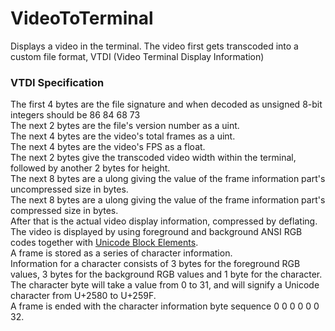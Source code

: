 # VideoToTerminal
Displays a video in the terminal.
The video first gets transcoded into a custom file format, VTDI (Video Terminal Display Information)
### VTDI Specification
The first 4 bytes are the file signature and when decoded as unsigned 8-bit integers should be 86 84 68 73\
The next 2 bytes are the file's version number as a uint.\
The next 4 bytes are the video's total frames as a uint.\
The next 4 bytes are the video's FPS as a float.\
The next 2 bytes give the transcoded video width within the terminal, followed by another 2 bytes for height.\
The next 8 bytes are a ulong giving the value of the frame information part's uncompressed size in bytes.\
The next 8 bytes are a ulong giving the value of the frame information part's compressed size in bytes.\
After that is the actual video display information, compressed by deflating.\
The video is displayed by using foreground and background ANSI RGB codes together with [Unicode Block Elements](https://en.wikipedia.org/wiki/Block_Elements).\
A frame is stored as a series of character information.\
Information for a character consists of 3 bytes for the foreground RGB values, 3 bytes for the background RGB values and 1 byte for the character.\
The character byte will take a value from 0 to 31, and will signify a Unicode character from U+2580 to U+259F.\
A frame is ended with the character information byte sequence 0 0 0 0 0 0 32.
